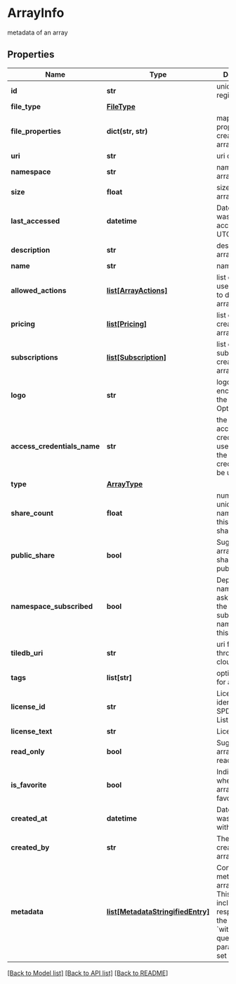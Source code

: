 # ArrayInfo

metadata of an array

## Properties

| Name                        | Type                                                              | Description                                                                                                                                                               | Notes                 |
| --------------------------- | ----------------------------------------------------------------- | ------------------------------------------------------------------------------------------------------------------------------------------------------------------------- | --------------------- |
| **id**                      | **str**                                                           | unique ID of registered array                                                                                                                                             | [optional]            |
| **file_type**               | [**FileType**](FileType.md)                                       |                                                                                                                                                                           | [optional]            |
| **file_properties**         | **dict(str, str)**                                                | map of file properties created for this array                                                                                                                             | [optional]            |
| **uri**                     | **str**                                                           | uri of array                                                                                                                                                              | [optional]            |
| **namespace**               | **str**                                                           | namespace array is in                                                                                                                                                     | [optional]            |
| **size**                    | **float**                                                         | size in bytes of array                                                                                                                                                    | [optional]            |
| **last_accessed**           | **datetime**                                                      | Datetime array was last accessed in UTC                                                                                                                                   | [optional]            |
| **description**             | **str**                                                           | description of array                                                                                                                                                      | [optional]            |
| **name**                    | **str**                                                           | name of array                                                                                                                                                             | [optional]            |
| **allowed_actions**         | [**list[ArrayActions]**](ArrayActions.md)                         | list of actions user is allowed to do on this array                                                                                                                       | [optional]            |
| **pricing**                 | [**list[Pricing]**](Pricing.md)                                   | list of pricing created for this array                                                                                                                                    | [optional]            |
| **subscriptions**           | [**list[Subscription]**](Subscription.md)                         | list of subscriptions created for this array                                                                                                                              | [optional]            |
| **logo**                    | **str**                                                           | logo (base64 encoded) for the array. Optional                                                                                                                             | [optional]            |
| **access_credentials_name** | **str**                                                           | the name of the access credentials to use. if unset, the default credentials will be used                                                                                 | [optional]            |
| **type**                    | [**ArrayType**](ArrayType.md)                                     |                                                                                                                                                                           | [optional]            |
| **share_count**             | **float**                                                         | number of unique namespaces this array is shared with                                                                                                                     | [optional]            |
| **public_share**            | **bool**                                                          | Suggests if the array was shared to public by owner                                                                                                                       | [optional]            |
| **namespace_subscribed**    | **bool**                                                          | Depends on the namespace asking, denotes the existence of subscription of namespace to this array                                                                         | [optional] [readonly] |
| **tiledb_uri**              | **str**                                                           | uri for access through TileDB cloud                                                                                                                                       | [optional]            |
| **tags**                    | **list[str]**                                                     | optional tags for array                                                                                                                                                   | [optional]            |
| **license_id**              | **str**                                                           | License identifier from SPDX License List or Custom                                                                                                                       | [optional]            |
| **license_text**            | **str**                                                           | License text                                                                                                                                                              | [optional]            |
| **read_only**               | **bool**                                                          | Suggests if the array is in read_only mode                                                                                                                                | [optional]            |
| **is_favorite**             | **bool**                                                          | Indicates whether the array is in user favorites                                                                                                                          | [optional]            |
| **created_at**              | **datetime**                                                      | Datetime array was registered with tiledb                                                                                                                                 | [optional]            |
| **created_by**              | **str**                                                           | The user who created the array, if known.                                                                                                                                 | [optional]            |
| **metadata**                | [**list[MetadataStringifiedEntry]**](MetadataStringifiedEntry.md) | Contains the metadata of the array. **Note:** This property is included in the response only if the &#x60;with_metadata&#x60; query parameter is set to &#x60;true&#x60;. | [optional]            |

[[Back to Model list]](../README.md#documentation-for-models) [[Back to API list]](../README.md#documentation-for-api-endpoints) [[Back to README]](../README.md)
